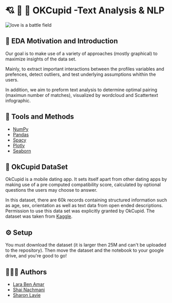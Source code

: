 
# 💘 💞 💋 OKCupid -Text Analysis & NLP

![love is a battle field](https://cdn.okccdn.com/media/img/logos/2019/1024-accessible.png)


## 🧰 EDA Motivation and Introduction


Our goal is to make use of a variety of approaches (mostly graphical) to maximize insights of the data set.

Mainly, to extract important interactions between the profiles variables and prefences, detect outliers, and test underlying assumptions whithin the users.

In addition, we aim to preform text analysis to determine optimal pairing (maximun number of matches), visualized by wordcloud and Scattertext infographic.

## 🔧	 Tools and Methods

 - [NumPy](https://numpy.org/)
 - [Pandas](https://pandas.pydata.org/)
 - [Spacy](https://spacy.io/)
 - [Plotly](https://plotly.com/)
 - [Seaborn](https://seaborn.pydata.org/)


## 📑 OkCupid DataSet

OkCupid is a mobile dating app. It sets itself apart from other dating apps by making use of a pre computed compatibility score, calculated by optional questions the users may choose to answer.

In this dataset, there are 60k records containing structured information such as age, sex, orientation as well as text data from open ended descriptions. Permission to use this data set was explicitly granted by OkCupid. The dataset was taken from [Kaggle](https://www.kaggle.com/andrewmvd/okcupid-profiles).


## ⚙️ Setup
You must download the dataset (it is larger then 25M and can't be uploaded to the repository).
Then move the dataset and the notebook to your google drive, and you're good to go! 
## 🧑‍🤝‍🧑 Authors

- [Lara Ben Amar](https://github.com/larushba)
- [Shai Nachmani](https://github.com/ShaiNachmani)
- [Sharon Lavie](https://github.com/Sharronlav)


